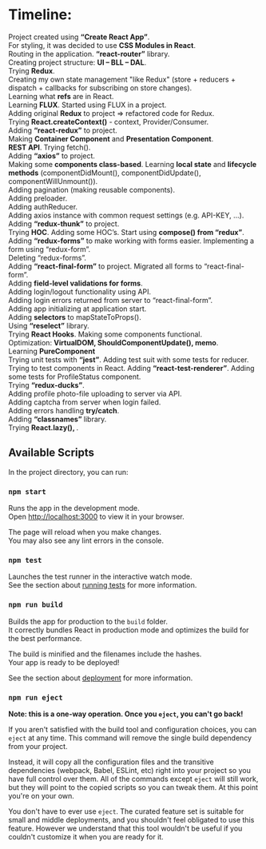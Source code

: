 # Timeline:

Project created using **“Create React App”**.\
For styling, it was decided to use **CSS Modules in React**.\
Routing in the application. **“react-router”** library.\
Creating project structure: **UI – BLL – DAL**.\
Trying **Redux**.\
Creating my own state management "like Redux" (store + reducers + dispatch + callbacks for subscribing on store changes).\
Learning what **refs** are in React.\
Learning **FLUX**. Started using FLUX in a project.\
Adding original **Redux** to project => refactored code for Redux.\
Trying **React.createContext()** - context, Provider/Consumer.\
Adding **“react-redux”** to project.\
Making **Container Component** and **Presentation Component**.\
**REST API**. Trying fetch().\
Adding **“axios”** to project.\
Making some **components class-based**. Learning **local state** and **lifecycle methods** (componentDidMount(), componentDidUpdate(), componentWillUnmount()).\
Adding pagination (making reusable components).\
Adding preloader.\
Adding authReducer.\
Adding axios instance with common request settings (e.g. API-KEY, ...).\
Adding **“redux-thunk”** to project.\
Trying **HOC**. Adding some HOC’s. Start using **compose() from “redux”**.\
Adding **“redux-forms”** to make working with forms easier. Implementing a form using “redux-form”.\
Deleting “redux-forms”.\
Adding **“react-final-form”** to project. Migrated all forms to “react-final-form”.\
Adding **field-level validations for forms**.\
Adding login/logout functionality using API.\
Adding login errors returned from server to “react-final-form”.\
Adding app initializing at application start.\
Adding **selectors** to mapStateToProps().\
Using **“reselect”** library.\
Trying **React Hooks**. Making some components functional.\
Optimization: **VirtualDOM, ShouldComponentUpdate(), memo**.\
Learning **PureComponent**\
Trying unit tests with **“jest”**. Adding test suit with some tests for reducer. Trying to test components in React. Adding **“react-test-renderer”**. Adding some tests for ProfileStatus component.\
Trying **“redux-ducks”**.\
Adding profile photo-file uploading to server via API.\
Adding captcha from server when login failed.\
Adding errors handling **try/catch**.\
Adding **“classnames”** library.\
Trying **React.lazy(),      <Suspense fallback={}>**.

## Available Scripts

In the project directory, you can run:

### `npm start`

Runs the app in the development mode.\
Open [http://localhost:3000](http://localhost:3000) to view it in your browser.

The page will reload when you make changes.\
You may also see any lint errors in the console.

### `npm test`

Launches the test runner in the interactive watch mode.\
See the section about [running tests](https://facebook.github.io/create-react-app/docs/running-tests) for more information.

### `npm run build`

Builds the app for production to the `build` folder.\
It correctly bundles React in production mode and optimizes the build for the best performance.

The build is minified and the filenames include the hashes.\
Your app is ready to be deployed!

See the section about [deployment](https://facebook.github.io/create-react-app/docs/deployment) for more information.

### `npm run eject`

**Note: this is a one-way operation. Once you `eject`, you can't go back!**

If you aren't satisfied with the build tool and configuration choices, you can `eject` at any time. This command will remove the single build dependency from your project.

Instead, it will copy all the configuration files and the transitive dependencies (webpack, Babel, ESLint, etc) right into your project so you have full control over them. All of the commands except `eject` will still work, but they will point to the copied scripts so you can tweak them. At this point you're on your own.

You don't have to ever use `eject`. The curated feature set is suitable for small and middle deployments, and you shouldn't feel obligated to use this feature. However we understand that this tool wouldn't be useful if you couldn't customize it when you are ready for it.
